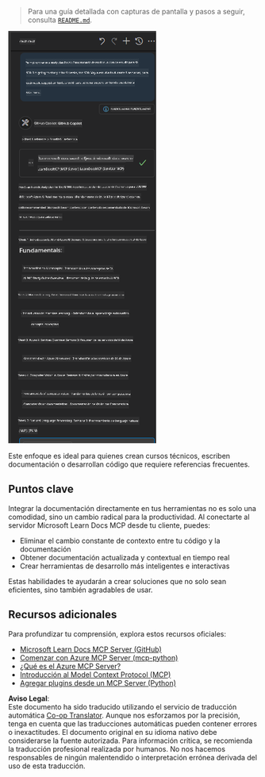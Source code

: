 <!--
CO_OP_TRANSLATOR_METADATA:
{
  "original_hash": "4319d291c9d124ecafea52b3d04bfa0e",
  "translation_date": "2025-06-23T10:57:36+00:00",
  "source_file": "09-CaseStudy/docs-mcp/README.md",
  "language_code": "es"
}
-->
> Para una guía detallada con capturas de pantalla y pasos a seguir, consulta [`README.md`](./solution/scenario3/README.md).

![Descripción general del Escenario 3](../../../../translated_images/step4-prompt-chat.12187bb001605efc5077992b621f0fcd1df12023c5dce0464f8eb8f3d595218f.es.png)

Este enfoque es ideal para quienes crean cursos técnicos, escriben documentación o desarrollan código que requiere referencias frecuentes.

## Puntos clave

Integrar la documentación directamente en tus herramientas no es solo una comodidad, sino un cambio radical para la productividad. Al conectarte al servidor Microsoft Learn Docs MCP desde tu cliente, puedes:

- Eliminar el cambio constante de contexto entre tu código y la documentación
- Obtener documentación actualizada y contextual en tiempo real
- Crear herramientas de desarrollo más inteligentes e interactivas

Estas habilidades te ayudarán a crear soluciones que no solo sean eficientes, sino también agradables de usar.

## Recursos adicionales

Para profundizar tu comprensión, explora estos recursos oficiales:

- [Microsoft Learn Docs MCP Server (GitHub)](https://github.com/MicrosoftDocs/mcp)
- [Comenzar con Azure MCP Server (mcp-python)](https://learn.microsoft.com/en-us/azure/developer/azure-mcp-server/get-started#create-the-python-app)
- [¿Qué es el Azure MCP Server?](https://learn.microsoft.com/en-us/azure/developer/azure-mcp-server/)
- [Introducción al Model Context Protocol (MCP)](https://modelcontextprotocol.io/introduction)
- [Agregar plugins desde un MCP Server (Python)](https://learn.microsoft.com/en-us/semantic-kernel/concepts/plugins/adding-mcp-plugins)

**Aviso Legal**:  
Este documento ha sido traducido utilizando el servicio de traducción automática [Co-op Translator](https://github.com/Azure/co-op-translator). Aunque nos esforzamos por la precisión, tenga en cuenta que las traducciones automáticas pueden contener errores o inexactitudes. El documento original en su idioma nativo debe considerarse la fuente autorizada. Para información crítica, se recomienda la traducción profesional realizada por humanos. No nos hacemos responsables de ningún malentendido o interpretación errónea derivada del uso de esta traducción.